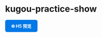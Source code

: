 # kugou-practice-show

<p align="left">
  <a href="https://yukinamano.github.io/kugou-practice-show" target="_blank"
     style="
       display:inline-block;
       padding:10px 20px;
       background-color:#0078e7;
       color:#fff;
       border-radius:6px;
       text-decoration:none;
       font-weight:bold;
       margin-right:10px;
     ">
    🌐 H5 预览
  </a>
  <!-- <a href="https://github.com/yukinamano/kugou-practice-show" target="_blank"
     style="
       display:inline-block;
       padding:10px 20px;
       background-color:#2ea44f;
       color:#fff;
       border-radius:6px;
       text-decoration:none;
       font-weight:bold;
       margin-right:10px;
     ">
    💻 源码仓库
  </a>
  <a href="https://www.bilibili.com/video/xxxx" target="_blank"
     style="
       display:inline-block;
       padding:10px 20px;
       background-color:#ff4081;
       color:#fff;
       border-radius:6px;
       text-decoration:none;
       font-weight:bold;
     ">
    🎬 演示视频
  </a>
</p> -->